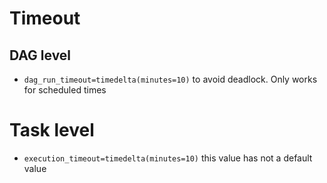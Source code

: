 # Timeout

## DAG level

* `dag_run_timeout=timedelta(minutes=10)` to avoid deadlock. Only works for scheduled times

# Task level

* `execution_timeout=timedelta(minutes=10)` this value has not a default value